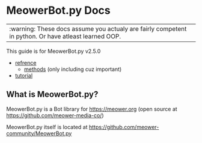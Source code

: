 # MeowerBot.py Docs

<!-- warning -->
<table><td>:warning: These docs assume you actualy are fairly competent in python. Or have atleast learned OOP. </td></table>

This guide is for MeowerBot.py v2.5.0

- [refrence](./refrence/)
	- [methods](./refrence/methods/) (only including cuz important)
- [tutorial](./tutorial/)

## What is MeowerBot.py?

MeowerBot.py is a Bot library for https://meower.org (open source at https://github.com/meower-media-co/)

MeowerBot.py itself is located at https://github.com/meower-community/MeowerBot.py

